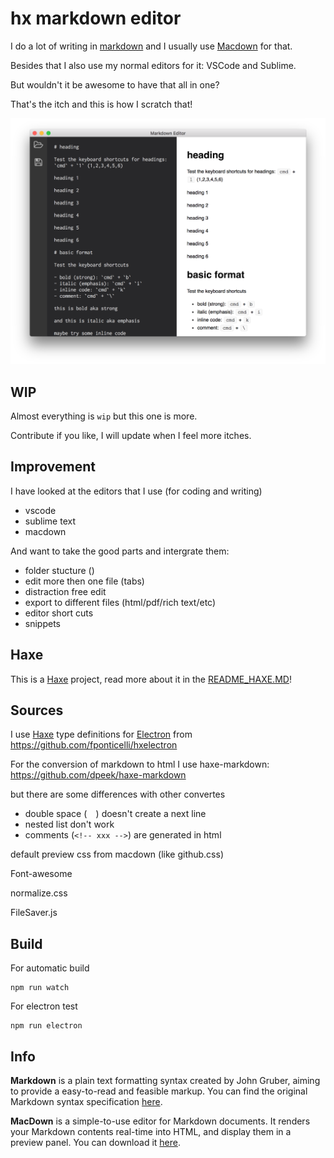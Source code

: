 # hx markdown editor

I do a lot of writing in [markdown](http://daringfireball.net/projects/markdown/syntax) and I usually use [Macdown](http://macdown.uranusjr.com/) for that.

Besides that I also use my normal editors for it: VSCode and Sublime.

But wouldn't it be awesome to have that all in one?

That's the itch and this is how I scratch that!

![](wip.png)


## WIP

Almost everything is `wip` but this one is more.

Contribute if you like, I will update when I feel more itches.


## Improvement

I have looked at the editors that I use (for coding and writing)

- vscode
- sublime text
- macdown

And want to take the good parts and intergrate them:

- folder stucture ()
- edit more then one file (tabs)
- distraction free edit
- export to different files (html/pdf/rich text/etc)
- editor short cuts
- snippets



## Haxe

This is a [Haxe](http://www.haxe.org) project, read more about it in the [README_HAXE.MD](README_HAXE.MD)!


## Sources

I use [Haxe](https://haxe.org/) type definitions for [Electron](http://electron.atom.io/) from <https://github.com/fponticelli/hxelectron>


For the conversion of markdown to html I use haxe-markdown:  <https://github.com/dpeek/haxe-markdown>

but there are some differences with other convertes

- double space (`  `) doesn't create a next line
- nested list don't work
- comments (`<!-- xxx -->`) are generated in html

default preview css from macdown (like github.css)

Font-awesome

normalize.css

FileSaver.js

<!--

## Demo Application

Spin up the demo application to see electron in action:

```sh
## Make sure you have Electron installed (you only need to do this once)
npm install -g electron

## Clone repository
git clone https://github.com/fponticelli/hxelectron
cd hxelectron/

## Set the haxelib development directory
haxelib dev electron .

## Build and run the demo application
haxe build.hxml
electron bin/
```
-->

## Build

For automatic build

```
npm run watch
```

For electron test

```
npm run electron
```


## Info


**Markdown** is a plain text formatting syntax created by John Gruber, aiming to provide a easy-to-read and feasible markup. You can find the original Markdown syntax specification [here](http://daringfireball.net/projects/markdown/syntax).


**MacDown** is a simple-to-use editor for Markdown documents. It renders your Markdown contents real-time into HTML, and display them in a preview panel. You can download it [here](http://macdown.uranusjr.com/).



